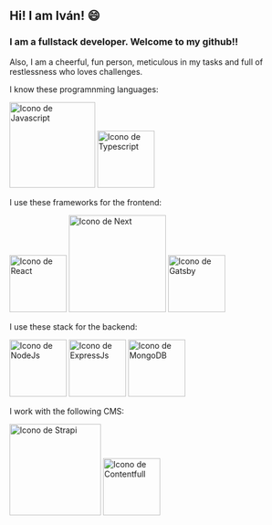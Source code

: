 ## Hi! I am Iván! 😄

<!--
**ivsp/ivsp** is a ✨ _special_ ✨ repository because its `README.md` (this file) appears on your GitHub profile.

Here are some ideas to get you started:

- 🔭 I’m currently working on ...
- 🌱 I’m currently learning ...
- 👯 I’m looking to collaborate on ...
- 🤔 I’m looking for help with ...
- 💬 Ask me about ...
- 📫 How to reach me: ...
- 😄 Pronouns: ...
- ⚡ Fun fact: ...
-->
### I am a fullstack developer. Welcome to my github!!

Also, I am a cheerful, fun person, meticulous in my tasks and full of restlessness who loves challenges.

I know these programnming languages:

  <image
  src="https://logos-world.net/wp-content/uploads/2023/02/JavaScript-Emblem.png"
  alt="Icono de Javascript"
  width="150"
  heigth="200"
  border-radius="50">
  <image
  src="https://cdn-icons-png.flaticon.com/512/5968/5968326.png"
  alt="Icono de Typescript"
  width="100"
  heigth="100">

I use these frameworks for the frontend:
    
 <image
  src="https://cdn.freebiesupply.com/logos/large/2x/react-1-logo-png-transparent.png"
  alt="Icono de React"
  width="100"
  heigth="100"
  border-radius="50">
 <image
  src="https://miro.medium.com/v2/resize:fit:1000/1*KDMx1YspSrBcFJG-NDZgDg.png"
  alt="Icono de Next"
  width="170"
  heigth="150"
  border-radius="50">
 <image
  src="https://pbs.twimg.com/profile_images/1135999619781939201/HZ-pCQcP_400x400.png"
  alt="Icono de Gatsby"
  width="100"
  heigth="100"
  border-radius="50">

I use these stack for the backend:
   
<image
  src="https://www.svgrepo.com/download/376337/node-js.svg"
  alt="Icono de NodeJs"
  width="100"
  heigth="100"
  border-radius="50">
<image
  src="https://ih1.redbubble.net/image.438908244.6144/st,small,507x507-pad,600x600,f8f8f8.u2.jpg"
  alt="Icono de ExpressJs"
  width="100"
  heigth="100"
  border-radius="50">
<image
  src="https://cyclr.com/wp-content/uploads/2022/03/ext-553.png"
  alt="Icono de MongoDB"
  width="100"
  heigth="100"
  border-radius="50">

I work with the following CMS:
  
<image
  src="https://encrypted-tbn0.gstatic.com/images?q=tbn:ANd9GcRvlT_Om6hytMsctIVhKLFGB_NwHPTPr-uQEPDoK5QgpCkF2KGpuw_2q6vA9GYK7jZV0T4&usqp=CAU"
  alt="Icono de Strapi"
  width="160"
  heigth="150"
  border-radius="50">
<image
  src="https://www.google.com/imgres?imgurl=https%3A%2F%2Fassets.stickpng.com%2Fimages%2F62c714c8b44be1961554a6d2.png&tbnid=yl_nLouZi_wsFM&vet=10CAIQxiAoAGoXChMI-MzmzZulhAMVAAAAAB0AAAAAEBs..i&imgrefurl=https%3A%2F%2Fwww.stickpng.com%2Fes%2Fimg%2Ficonos-logotipos-emojis%2Flogotipos-de-radio%2Flogotipo-completo-de-contentful&docid=GYfgsQtp698YgM&w=800&h=800&itg=1&q=icono%20contentfull%20png&ved=0CAIQxiAoAGoXChMI-MzmzZulhAMVAAAAAB0AAAAAEBs"
  alt="Icono de Contentfull"
  width="100"
  heigth="100"
  border-radius="50">



